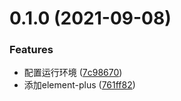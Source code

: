 # 0.1.0 (2021-09-08)


### Features

* 配置运行环境 ([7c98670](https://gitee.com/wu_kang0718/cli-create-project/commits/7c98670fb73083eadd9dcac10036ed5f2943053a))
* 添加element-plus ([761ff82](https://gitee.com/wu_kang0718/cli-create-project/commits/761ff82a57952102155451f3cbabe99a003af82f))



